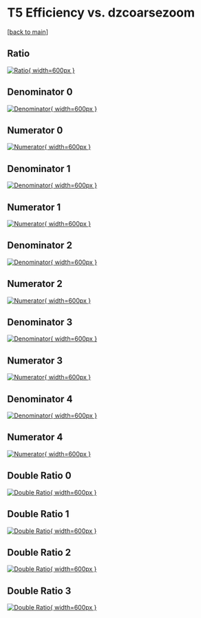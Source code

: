 # T5 Efficiency vs. dzcoarsezoom

[[back to main](./)]



## Ratio

[![Ratio](../mtv/var/T5_loweta_13_1_eff_dzcoarsezoom.png){ width=600px }](../mtv/var/T5_loweta_13_1_eff_dzcoarsezoom.pdf)

## Denominator 0

[![Denominator](../mtv/den/T5_loweta_13_1_eff_dzcoarsezoom_den0.png){ width=600px }](../mtv/den/T5_loweta_13_1_eff_dzcoarsezoom_den0.pdf)

## Numerator 0

[![Numerator](../mtv/num/T5_loweta_13_1_eff_dzcoarsezoom_num0.png){ width=600px }](../mtv/num/T5_loweta_13_1_eff_dzcoarsezoom_num0.pdf)

## Denominator 1

[![Denominator](../mtv/den/T5_loweta_13_1_eff_dzcoarsezoom_den1.png){ width=600px }](../mtv/den/T5_loweta_13_1_eff_dzcoarsezoom_den1.pdf)

## Numerator 1

[![Numerator](../mtv/num/T5_loweta_13_1_eff_dzcoarsezoom_num1.png){ width=600px }](../mtv/num/T5_loweta_13_1_eff_dzcoarsezoom_num1.pdf)

## Denominator 2

[![Denominator](../mtv/den/T5_loweta_13_1_eff_dzcoarsezoom_den2.png){ width=600px }](../mtv/den/T5_loweta_13_1_eff_dzcoarsezoom_den2.pdf)

## Numerator 2

[![Numerator](../mtv/num/T5_loweta_13_1_eff_dzcoarsezoom_num2.png){ width=600px }](../mtv/num/T5_loweta_13_1_eff_dzcoarsezoom_num2.pdf)

## Denominator 3

[![Denominator](../mtv/den/T5_loweta_13_1_eff_dzcoarsezoom_den3.png){ width=600px }](../mtv/den/T5_loweta_13_1_eff_dzcoarsezoom_den3.pdf)

## Numerator 3

[![Numerator](../mtv/num/T5_loweta_13_1_eff_dzcoarsezoom_num3.png){ width=600px }](../mtv/num/T5_loweta_13_1_eff_dzcoarsezoom_num3.pdf)

## Denominator 4

[![Denominator](../mtv/den/T5_loweta_13_1_eff_dzcoarsezoom_den4.png){ width=600px }](../mtv/den/T5_loweta_13_1_eff_dzcoarsezoom_den4.pdf)

## Numerator 4

[![Numerator](../mtv/num/T5_loweta_13_1_eff_dzcoarsezoom_num4.png){ width=600px }](../mtv/num/T5_loweta_13_1_eff_dzcoarsezoom_num4.pdf)

## Double Ratio 0

[![Double Ratio](../mtv/ratio/T5_loweta_13_1_eff_dzcoarsezoom_ratio0.png){ width=600px }](../mtv/ratio/T5_loweta_13_1_eff_dzcoarsezoom_ratio0.pdf)

## Double Ratio 1

[![Double Ratio](../mtv/ratio/T5_loweta_13_1_eff_dzcoarsezoom_ratio1.png){ width=600px }](../mtv/ratio/T5_loweta_13_1_eff_dzcoarsezoom_ratio1.pdf)

## Double Ratio 2

[![Double Ratio](../mtv/ratio/T5_loweta_13_1_eff_dzcoarsezoom_ratio2.png){ width=600px }](../mtv/ratio/T5_loweta_13_1_eff_dzcoarsezoom_ratio2.pdf)

## Double Ratio 3

[![Double Ratio](../mtv/ratio/T5_loweta_13_1_eff_dzcoarsezoom_ratio3.png){ width=600px }](../mtv/ratio/T5_loweta_13_1_eff_dzcoarsezoom_ratio3.pdf)

